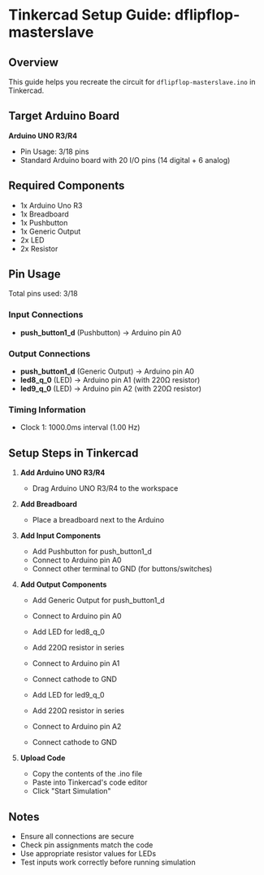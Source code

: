 # Tinkercad Setup Guide: dflipflop-masterslave

## Overview
This guide helps you recreate the circuit for `dflipflop-masterslave.ino` in Tinkercad.

## Target Arduino Board
**Arduino UNO R3/R4**
- Pin Usage: 3/18 pins
- Standard Arduino board with 20 I/O pins (14 digital + 6 analog)

## Required Components
- 1x Arduino Uno R3
- 1x Breadboard
- 1x Pushbutton
- 1x Generic Output
- 2x LED
- 2x Resistor

## Pin Usage
Total pins used: 3/18

### Input Connections
- **push_button1_d** (Pushbutton) → Arduino pin A0

### Output Connections
- **push_button1_d** (Generic Output) → Arduino pin A0
- **led8_q_0** (LED) → Arduino pin A1 (with 220Ω resistor)
- **led9_q_0** (LED) → Arduino pin A2 (with 220Ω resistor)

### Timing Information
- Clock 1: 1000.0ms interval (1.00 Hz)

## Setup Steps in Tinkercad

1. **Add Arduino UNO R3/R4**
   - Drag Arduino UNO R3/R4 to the workspace

2. **Add Breadboard**
   - Place a breadboard next to the Arduino

3. **Add Input Components**
   - Add Pushbutton for push_button1_d
   - Connect to Arduino pin A0
   - Connect other terminal to GND (for buttons/switches)

4. **Add Output Components**
   - Add Generic Output for push_button1_d
   - Connect to Arduino pin A0

   - Add LED for led8_q_0
   - Add 220Ω resistor in series
   - Connect to Arduino pin A1
   - Connect cathode to GND

   - Add LED for led9_q_0
   - Add 220Ω resistor in series
   - Connect to Arduino pin A2
   - Connect cathode to GND

5. **Upload Code**
   - Copy the contents of the .ino file
   - Paste into Tinkercad's code editor
   - Click "Start Simulation"

## Notes
- Ensure all connections are secure
- Check pin assignments match the code
- Use appropriate resistor values for LEDs
- Test inputs work correctly before running simulation
